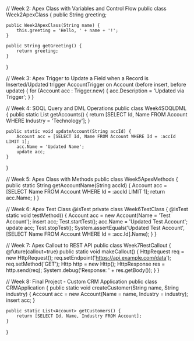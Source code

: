 // Week 2: Apex Class with Variables and Control Flow
public class Week2ApexClass {
    public String greeting;
    
    public Week2ApexClass(String name) {
        this.greeting = 'Hello, ' + name + '!';
    }
    
    public String getGreeting() {
        return greeting;
    }
}

// Week 3: Apex Trigger to Update a Field when a Record is Inserted/Updated
trigger AccountTrigger on Account (before insert, before update) {
    for (Account acc : Trigger.new) {
        acc.Description = 'Updated via Trigger';
    }
}

// Week 4: SOQL Query and DML Operations
public class Week4SOQLDML {
    public static List<Account> getAccounts() {
        return [SELECT Id, Name FROM Account WHERE Industry = 'Technology'];
    }
    
    public static void updateAccount(String accId) {
        Account acc = [SELECT Id, Name FROM Account WHERE Id = :accId LIMIT 1];
        acc.Name = 'Updated Name';
        update acc;
    }
}

// Week 5: Apex Class with Methods
public class Week5ApexMethods {
    public static String getAccountName(String accId) {
        Account acc = [SELECT Name FROM Account WHERE Id = :accId LIMIT 1];
        return acc.Name;
    }
}

// Week 6: Apex Test Class
@isTest
private class Week6TestClass {
    @isTest
    static void testMethod() {
        Account acc = new Account(Name = 'Test Account');
        insert acc;
        Test.startTest();
        acc.Name = 'Updated Test Account';
        update acc;
        Test.stopTest();
        System.assertEquals('Updated Test Account', [SELECT Name FROM Account WHERE Id = :acc.Id].Name);
    }
}

// Week 7: Apex Callout to REST API
public class Week7RestCallout {
    @future(callout=true)
    public static void makeCallout() {
        HttpRequest req = new HttpRequest();
        req.setEndpoint('https://api.example.com/data');
        req.setMethod('GET');
        Http http = new Http();
        HttpResponse res = http.send(req);
        System.debug('Response: ' + res.getBody());
    }
}

// Week 8: Final Project - Custom CRM Application
public class CRMApplication {
    public static void createCustomer(String name, String industry) {
        Account acc = new Account(Name = name, Industry = industry);
        insert acc;
    }
    
    public static List<Account> getCustomers() {
        return [SELECT Id, Name, Industry FROM Account];
    }
}
